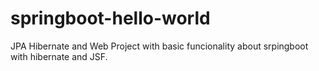 # springboot-hello-world
JPA Hibernate and Web
Project with basic funcionality about srpingboot with hibernate and JSF.
